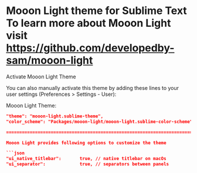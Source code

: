 **Mooon Light theme for Sublime Text**
To learn more about Mooon Light visit https://github.com/developedby-sam/mooon-light
===============================================================================

Activate Mooon Light Theme

You can also manually activate this theme by adding these lines to your user
settings (Preferences > Settings - User):

Mooon Light Theme:

````json
"theme": "mooon-light.sublime-theme",
"color_scheme": "Packages/mooon-light/mooon-light.sublime-color-scheme",

================================================================================

Mooon Light provides following options to customize the theme

```json
"ui_native_titlebar":       true, // native titlebar on macOs
"ui_separator":             true, // separators between panels
````
